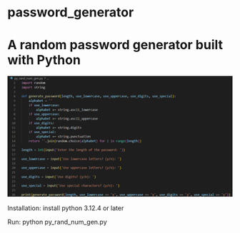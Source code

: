 # password_generator

# A random password generator built with Python

![Screenshot](/images/ran_num_gen.png)

Installation:
install python 3.12.4 or later

Run:
python py_rand_num_gen.py
